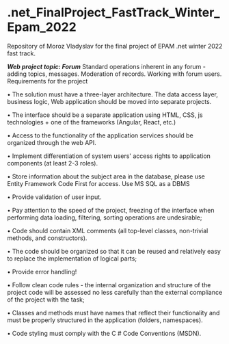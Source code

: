 # .net_FinalProject_FastTrack_Winter_Epam_2022
Repository of Moroz Vladyslav for the final project of EPAM .net winter 2022 fast track. 


***Web project topic: Forum***
Standard operations inherent in any forum - adding topics, messages. Moderation of records. Working with forum users.
Requirements for the project

•	The solution must have a three-layer architecture. The data access layer, business logic, Web application should be moved into separate projects.

•	The interface should be a separate application using HTML, CSS, js technologies + one of the frameworks (Angular, React, etc.)

•	Access to the functionality of the application services should be organized through the web API.

•	Implement differentiation of system users' access rights to application components (at least 2-3 roles).

•	Store information about the subject area in the database, please use Entity Framework Code First for access. Use MS SQL as a DBMS

•	Provide validation of user input.

•	Pay attention to the speed of the project, freezing of the interface when performing data loading, filtering, sorting operations are undesirable;

•	Code should contain XML comments (all top-level classes, non-trivial methods, and constructors).

•	The code should be organized so that it can be reused and relatively easy to replace the implementation of logical parts;

•	 Provide error handling!

•	Follow clean code rules - the internal organization and structure of the project code will be assessed no less carefully than the external compliance of the project with the task;

•	Classes and methods must have names that reflect their functionality and must be properly structured in the application (folders, namespaces).

•	Code styling must comply with the C # Code Conventions (MSDN).

